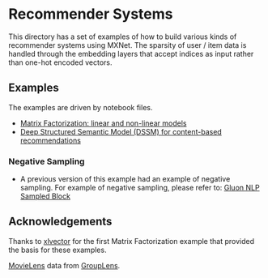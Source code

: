 <!---
  Licensed to the Apache Software Foundation (ASF) under one
  or more contributor license agreements.  See the NOTICE file
  distributed with this work for additional information
  regarding copyright ownership.  The ASF licenses this file
  to you under the Apache License, Version 2.0 (the
  "License"); you may not use this file except in compliance
  with the License.  You may obtain a copy of the License at

    http://www.apache.org/licenses/LICENSE-2.0

  Unless required by applicable law or agreed to in writing,
  software distributed under the License is distributed on an
  "AS IS" BASIS, WITHOUT WARRANTIES OR CONDITIONS OF ANY
  KIND, either express or implied.  See the License for the
  specific language governing permissions and limitations
  under the License.
-->

# Recommender Systems


This directory has a set of examples of how to build various kinds of recommender systems
using MXNet. The sparsity of user / item data is handled through the embedding layers that accept
indices as input rather than one-hot encoded vectors.


## Examples

The examples are driven by notebook files.

* [Matrix Factorization: linear and non-linear models](demo1-MF.ipynb)
* [Deep Structured Semantic Model (DSSM) for content-based recommendations](demo2-dssm.ipynb)


### Negative Sampling

* A previous version of this example had an example of negative sampling. For example of negative sampling, please refer to:
    [Gluon NLP Sampled Block](https://github.com/dmlc/gluon-nlp/blob/master/gluonnlp/model/sampled_block.py)
    

## Acknowledgements

Thanks to [xlvector](https://github.com/xlvector/) for the first Matrix Factorization example
that provided the basis for these examples.

[MovieLens](http://grouplens.org/datasets/movielens/) data from [GroupLens](http://grouplens.org/).
